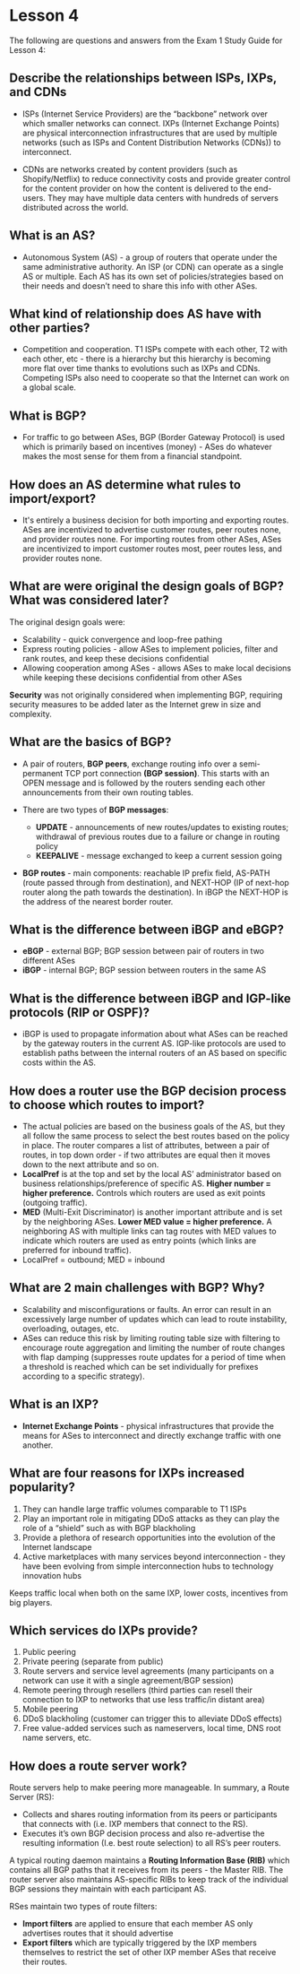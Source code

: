 # Lesson 4

The following are questions and answers from the Exam 1 Study Guide for Lesson
4:

## Describe the relationships between ISPs, IXPs, and CDNs

* ISPs (Internet Service Providers) are the “backbone” network over which
smaller networks can connect. IXPs (Internet Exchange Points) are physical
interconnection infrastructures that are used by multiple networks (such as ISPs
and Content Distribution Networks (CDNs)) to interconnect.

* CDNs are networks created by content providers (such as Shopify/Netflix) to
reduce connectivity costs and provide greater control for the content provider
on how the content is delivered to the end-users. They may have multiple data
centers with hundreds of servers distributed across the world.

## What is an AS?

* Autonomous System (AS) - a group of routers that operate under the same
administrative authority. An ISP (or CDN) can operate as a single AS or
multiple. Each AS has its own set of policies/strategies based on their needs
and doesn’t need to share this info with other ASes.


## What kind of relationship does AS have with other parties?

* Competition and cooperation. T1 ISPs compete with each other, T2 with each
other, etc - there is a hierarchy but this hierarchy is becoming more flat over
time thanks to evolutions such as IXPs and CDNs. Competing ISPs also need to
cooperate so that the Internet can work on a global scale.

## What is BGP?

* For traffic to go between ASes, BGP (Border Gateway Protocol) is used which is
primarily based on incentives (money) - ASes do whatever makes the most sense
for them from a financial standpoint.

## How does an AS determine what rules to import/export?

* It's entirely a business decision for both importing and exporting routes.
ASes are incentivized to advertise customer routes, peer routes none,
and provider routes none. For importing routes from other ASes, ASes are
incentivized to import customer routes most, peer routes less, and provider
routes none.

## What are were original the design goals of BGP? What was considered later?

The original design goals were:

* Scalability - quick convergence and loop-free pathing
* Express routing policies - allow ASes to implement policies, filter and rank
routes, and keep these decisions confidential
* Allowing cooperation among ASes - allows ASes to make local decisions while
keeping these decisions confidential from other ASes

**Security** was not originally considered when implementing BGP, requiring
security measures to be added later as the Internet grew in size and complexity.

## What are the basics of BGP?

* A pair of routers, **BGP peers**, exchange routing info over a semi-permanent
TCP port connection **(BGP session)**. This starts with an OPEN message and is
followed by the routers sending each other announcements from their own routing
tables.

* There are two types of **BGP messages**:
  * **UPDATE** - announcements of new routes/updates to existing routes;
  withdrawal of previous routes due to a failure or change in routing policy
  * **KEEPALIVE** - message exchanged to keep a current session going

* **BGP routes** - main components: reachable IP prefix field, AS-PATH (route
passed through from destination), and NEXT-HOP (IP of next-hop router along the
path towards the destination). In iBGP the NEXT-HOP is the address of the
nearest border router.

## What is the difference between iBGP and eBGP?

* **eBGP** - external BGP; BGP session between pair of routers in two different
ASes
* **iBGP** - internal BGP; BGP session between routers in the same AS

## What is the difference between iBGP and IGP-like protocols (RIP or OSPF)?

* iBGP is used to propagate information about what ASes can be reached by the
gateway routers in the current AS. IGP-like protocols are used to establish
paths between the internal routers of an AS based on specific costs within the
AS.

## How does a router use the BGP decision process to choose which routes to import?

* The actual policies are based on the business goals of the AS, but they all
follow the same process to select the best routes based on the policy in place.
The router compares a list of attributes, between a pair of routes, in top down
order - if two attributes are equal then it moves down to the next attribute and
so on.
* **LocalPref** is at the top and set by the local AS’ administrator based on
business relationships/preference of specific AS.
**Higher number = higher preference.** Controls which routers are used as exit
points (outgoing traffic).
* **MED** (Multi-Exit Discriminator) is another important attribute and is set
by the neighboring ASes. **Lower MED value = higher preference.** A neighboring
AS with multiple links can tag routes with MED values to indicate which routers
are used as entry points (which links are preferred for inbound traffic).
* LocalPref = outbound; MED = inbound

## What are 2 main challenges with BGP? Why?

* Scalability and misconfigurations or faults. An error can result in an
excessively large number of updates which can lead to route instability,
overloading, outages, etc.
* ASes can reduce this risk by limiting routing table size with filtering to
encourage route aggregation and limiting the number of route changes with flap
damping (suppresses route updates for a period of time when a threshold is
reached which can be set individually for prefixes according to a specific
strategy).

## What is an IXP?

* **Internet Exchange Points** - physical infrastructures that provide the means
for ASes to interconnect and directly exchange traffic with one another.

## What are four reasons for IXPs increased popularity?

1. They can handle large traffic volumes comparable to T1 ISPs
2. Play an important role in mitigating DDoS attacks as they can play the role
of a “shield” such as with BGP blackholing
3. Provide a plethora of research opportunities into the evolution of the
Internet landscape
4. Active marketplaces with many services beyond interconnection - they have
been evolving from simple interconnection hubs to technology innovation hubs

Keeps traffic local when both on the same IXP, lower costs, incentives from big
players.

## Which services do IXPs provide?

1. Public peering
2. Private peering (separate from public)
3. Route servers and service level agreements (many participants on a network
can use it with a single agreement/BGP session)
4. Remote peering through resellers (third parties can resell their connection
to IXP to networks that use less traffic/in distant area)
5. Mobile peering
6. DDoS blackholing (customer can trigger this to alleviate DDoS effects)
7. Free value-added services such as nameservers, local time, DNS root name
servers, etc.

## How does a route server work?

Route servers help to make peering more manageable. In summary, a Route Server
(RS):

* Collects and shares routing information from its peers or participants that
connects with (i.e. IXP members that connect to the RS).
* Executes it’s own BGP decision process and also re-advertise the resulting
information (I.e. best route selection) to all RS’s peer routers.

A typical routing daemon maintains a **Routing Information Base (RIB)** which
contains all BGP paths that it receives from its peers - the Master RIB.
The router server also maintains AS-specific RIBs to keep track of the
individual BGP sessions they maintain with each participant AS.

RSes maintain two types of route filters:

* **Import filters** are applied to ensure that each member AS only advertises
routes that it should advertise
* **Export filters** which are typically triggered by the IXP members themselves
to restrict the set of other IXP member ASes that receive their routes.
